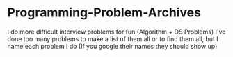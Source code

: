# Programming-Problem-Archives
I do more difficult interview problems for fun (Algorithm + DS Problems)
I've done too many problems to make a list of them all or to find them all, but I name each problem I do
(If you google their names they should show up)
